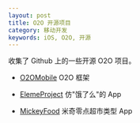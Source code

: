 ```yaml
---
layout: post
title: O2O 开源项目
category: 移动开发
keywords: iOS, O2O, 开源 
---
```


收集了 Github 上的一些开源 O2O 项目。

* [O2OMobile](https://github.com/GeekZooStudio/O2OMobile_IOS) O2O 框架

* [ElemeProject](https://github.com/samlaudev/ElemeProject) 仿"饿了么"的 App

* [MickeyFood](https://github.com/yeziahehe/MickeyFood) 米奇零点超市类型 App

 


